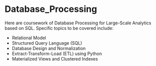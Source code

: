 # Database_Processing
Here are coursework of Database Processing for Large-Scale Analytics based on SQL. Specific topics to be covered include:
* Relational Model
* Structured Query Language (SQL)
* Database Design and Normalization
* Extract-Transform-Load (ETL) using Python
* Materialized Views and Clustered Indexes
